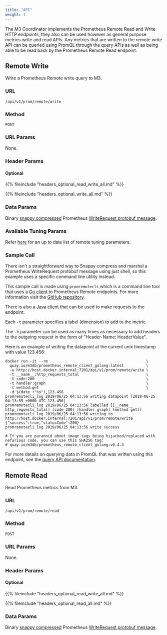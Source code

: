 ```yaml
---
title: "API"
weight: 1
---
```


The M3 Coordinator implements the Prometheus Remote Read and Write HTTP endpoints, they also can be used however as general purpose metrics write and read APIs. Any metrics that are written to the remote write API can be queried using PromQL through the query APIs as well as being able to be read back by the Prometheus Remote Read endpoint.

## Remote Write

Write a Prometheus Remote write query to M3.

### URL

`/api/v1/prom/remote/write`

### Method

`POST`

### URL Params

None.

### Header Params

#### Optional

{{% fileinclude "headers_optional_read_write_all.md" %}}

{{% fileinclude "headers_optional_write_all.md" %}}

### Data Params

Binary [snappy compressed](https://github.com/google/snappy) Prometheus [WriteRequest protobuf message](https://github.com/prometheus/prometheus/blob/10444e8b1dc69ffcddab93f09ba8dfa6a4a2fddb/prompb/remote.proto#L22-L24).

### Available Tuning Params

Refer [here](https://prometheus.io/docs/practices/remote_write/) for an up to date list of remote tuning parameters. 

### Sample Call

There isn't a straightforward way to Snappy compress and marshal a Prometheus WriteRequest protobuf message using just shell, so this example uses a specific command line utility instead. 

This sample call is made using `promremotecli` which is a command line tool that uses a [Go client](https://github.com/m3db/prometheus_remote_client_golang) to Prometheus Remote endpoints. For more information visit the [GitHub repository](https://github.com/m3db/prometheus_remote_client_golang).

There is also a [Java client](https://github.com/m3dbx/prometheus_remote_client_java) that can be used to make requests to the endpoint.

Each `-t` parameter specifies a label (dimension) to add to the metric.

The `-h` parameter can be used as many times as necessary to add headers to the outgoing request in the form of "Header-Name: HeaderValue".

Here is an example of writing the datapoint at the current unix timestamp with value 123.456:

<!-- 
Note: keep this example similar to the one found in query API 
documentation for consistency/ease of readers.
-->

```shell
docker run -it --rm                                            \
  quay.io/m3db/prometheus_remote_client_golang:latest          \
  -u http://host.docker.internal:7201/api/v1/prom/remote/write \
  -t __name__:http_requests_total                              \
  -t code:200                                                  \
  -t handler:graph                                             \
  -t method:get                                                \
  -d $(date +"%s"),123.456
promremotecli_log 2019/06/25 04:13:56 writing datapoint [2019-06-25 04:13:55 +0000 UTC 123.456]
promremotecli_log 2019/06/25 04:13:56 labelled [[__name__ http_requests_total] [code 200] [handler graph] [method get]]
promremotecli_log 2019/06/25 04:13:56 writing to http://host.docker.internal:7201/api/v1/prom/remote/write
{"success":true,"statusCode":200}
promremotecli_log 2019/06/25 04:13:56 write success

# If you are paranoid about image tags being hijacked/replaced with nefarious code, you can use this SHA256 tag:
# quay.io/m3db/prometheus_remote_client_golang:v0.4.3
```

For more details on querying data in PromQL that was written using this endpoint, see the [query API documentation](/docs/reference/m3query/api/query).

## Remote Read

Read Prometheus metrics from M3.

### URL

`/api/v1/prom/remote/read`

### Method

`POST`

### URL Params

None.

### Header Params

#### Optional

{{% fileinclude "headers_optional_read_write_all.md" %}}

{{% fileinclude "headers_optional_read_all.md" %}}

### Data Params

Binary [snappy compressed](https://github.com/google/snappy) Prometheus [WriteRequest protobuf message](https://github.com/prometheus/prometheus/blob/10444e8b1dc69ffcddab93f09ba8dfa6a4a2fddb/prompb/remote.proto#L26-L28).
